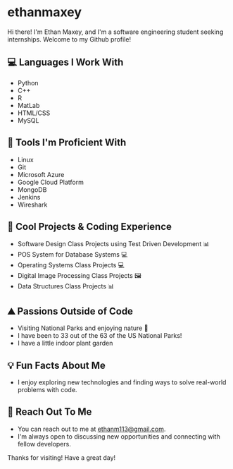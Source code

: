 # ethanmaxey

Hi there! I'm Ethan Maxey, and I'm a software engineering student seeking internships. Welcome to my Github profile!

## :computer: Languages I Work With
- Python
- C++
- R
- MatLab
- HTML/CSS
- MySQL

## :wrench: Tools I'm Proficient With
- Linux
- Git
- Microsoft Azure
- Google Cloud Platform
- MongoDB
- Jenkins
- Wireshark

## :rocket: Cool Projects & Coding Experience
- Software Design Class Projects using Test Driven Development 📊
- POS System for Database Systems 💻
- Operating Systems Class Projects 💻
- Digital Image Processing Class Projects 🖼️
- Data Structures Class Projects 📊

## :mountain: Passions Outside of Code
- Visiting National Parks and enjoying nature 🌲
- I have been to 33 out of the 63 of the US National Parks!
- I have a little indoor plant garden

## :bulb: Fun Facts About Me
- I enjoy exploring new technologies and finding ways to solve real-world problems with code.

## :email: Reach Out To Me
- You can reach out to me at ethanm113@gmail.com.
- I'm always open to discussing new opportunities and connecting with fellow developers.

Thanks for visiting! Have a great day!
